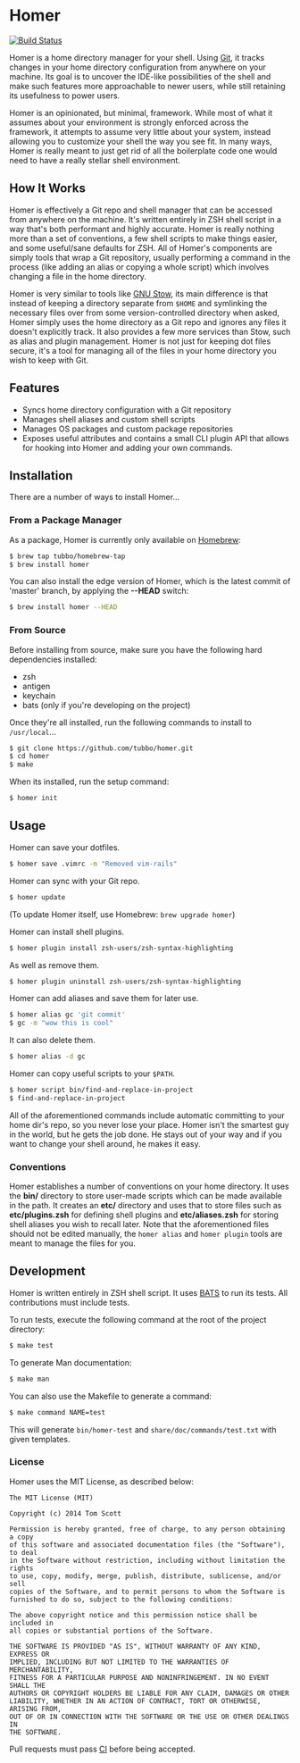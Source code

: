 # Homer

[![Build Status](https://travis-ci.org/tubbo/homer.svg?branch=master)][ci]

Homer is a home directory manager for your shell. Using [Git][git], it
tracks changes in your home directory configuration from anywhere on
your machine. Its goal is to uncover the IDE-like possibilities of the
shell and make such features more approachable to newer users, while
still retaining its usefulness to power users.

Homer is an opinionated, but minimal, framework. While most of what
it assumes about your environment is strongly enforced across the
framework, it attempts to assume very little about your system, instead
allowing you to customize your shell the way you see fit. In many ways,
Homer is really meant to just get rid of all the boilerplate code one
would need to have a really stellar shell environment.

## How It Works

Homer is effectively a Git repo and shell manager that can be accessed
from anywhere on the machine. It's written entirely in ZSH shell script
in a way that's both performant and highly accurate. Homer is really
nothing more than a set of conventions, a few shell scripts to make
things easier, and some useful/sane defaults for ZSH. All of Homer's
components are simply tools that wrap a Git repository, usually
performing a command in the process (like adding an alias or copying a
whole script) which involves changing a file in the home directory.

Homer is very similar to tools like [GNU Stow][stow], its main
difference is that instead of keeping a directory separate from
`$HOME` and symlinking the necessary files over from some
version-controlled directory when asked, Homer simply uses the home
directory as a Git repo and ignores any files it doesn't explicitly
track. It also provides a few more services than Stow,
such as alias and plugin management. Homer is not just for keeping dot
files secure, it's a tool for managing all of the files in your home
directory you wish to keep with Git.

## Features

- Syncs home directory configuration with a Git repository
- Manages shell aliases and custom shell scripts
- Manages OS packages and custom package repositories
- Exposes useful attributes and contains a small CLI plugin API that
  allows for hooking into Homer and adding your own commands.

## Installation

There are a number of ways to install Homer...

### From a Package Manager

As a package, Homer is currently only available on [Homebrew][brew]:

```bash
$ brew tap tubbo/homebrew-tap
$ brew install homer
```

You can also install the edge version of Homer, which is the latest
commit of 'master' branch, by applying the **--HEAD** switch:

```bash
$ brew install homer --HEAD
```

### From Source

Before installing from source, make sure you have the following hard
dependencies installed:

- zsh
- antigen
- keychain
- bats (only if you're developing on the project)

Once they're all installed, run the following commands to install to
`/usr/local`...

```bash
$ git clone https://github.com/tubbo/homer.git
$ cd homer
$ make
```

When its installed, run the setup command:

```bash
$ homer init
```

## Usage

Homer can save your dotfiles.

```bash
$ homer save .vimrc -m "Removed vim-rails"
```

Homer can sync with your Git repo.

```bash
$ homer update
```

(To update Homer itself, use Homebrew: `brew upgrade homer`)

Homer can install shell plugins.

```bash
$ homer plugin install zsh-users/zsh-syntax-highlighting
```

As well as remove them.

```bash
$ homer plugin uninstall zsh-users/zsh-syntax-highlighting
```

Homer can add aliases and save them for later use.

```bash
$ homer alias gc 'git commit'
$ gc -m "wow this is cool"
```

It can also delete them.

```bash
$ homer alias -d gc
```

Homer can copy useful scripts to your `$PATH`.

```bash
$ homer script bin/find-and-replace-in-project
$ find-and-replace-in-project
```

All of the aforementioned commands include automatic committing to your
home dir's repo, so you never lose your place. Homer isn't the smartest
guy in the world, but he gets the job done. He stays out of your way and
if you want to change your shell around, he makes it easy.

### Conventions

Homer establishes a number of conventions on your home directory. It
uses the **bin/** directory to store user-made scripts which can be made
available in the path. It creates an **etc/** directory and uses that to
store files such as **etc/plugins.zsh** for defining shell plugins and
**etc/aliases.zsh** for storing shell aliases you wish to recall later.
Note that the aforementioned files should not be edited manually, the
`homer alias` and `homer plugin` tools are meant to manage the files for
you.

## Development

Homer is written entirely in ZSH shell script. It uses [BATS][bats] to
run its tests. All contributions must include tests.

To run tests, execute the following command at the root of the project
directory:

```bash
$ make test
```

To generate Man documentation:

```bash
$ make man
```

You can also use the Makefile to generate a command:

```bash
$ make command NAME=test
```

This will generate `bin/homer-test` and `share/doc/commands/test.txt`
with given templates.

### License

Homer uses the MIT License, as described below:

```
The MIT License (MIT)

Copyright (c) 2014 Tom Scott

Permission is hereby granted, free of charge, to any person obtaining a copy
of this software and associated documentation files (the "Software"), to deal
in the Software without restriction, including without limitation the rights
to use, copy, modify, merge, publish, distribute, sublicense, and/or sell
copies of the Software, and to permit persons to whom the Software is
furnished to do so, subject to the following conditions:

The above copyright notice and this permission notice shall be included in
all copies or substantial portions of the Software.

THE SOFTWARE IS PROVIDED "AS IS", WITHOUT WARRANTY OF ANY KIND, EXPRESS OR
IMPLIED, INCLUDING BUT NOT LIMITED TO THE WARRANTIES OF MERCHANTABILITY,
FITNESS FOR A PARTICULAR PURPOSE AND NONINFRINGEMENT. IN NO EVENT SHALL THE
AUTHORS OR COPYRIGHT HOLDERS BE LIABLE FOR ANY CLAIM, DAMAGES OR OTHER
LIABILITY, WHETHER IN AN ACTION OF CONTRACT, TORT OR OTHERWISE, ARISING FROM,
OUT OF OR IN CONNECTION WITH THE SOFTWARE OR THE USE OR OTHER DEALINGS IN
THE SOFTWARE.
```

Pull requests must pass [CI][ci] before being accepted.

[git]: http://git-scm.com
[brew]: http://brew.sh
[bats]: https://github.com/sstephenson/bats
[stow]: http://www.gnu.org/software/stow/
[ci]: https://travis-ci.org/tubbo/homer
